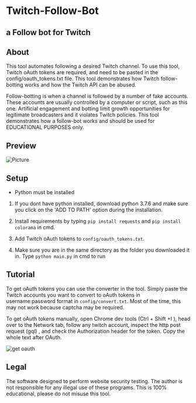 # Twitch-Follow-Bot
## a Follow bot for Twitch

## About
This tool automates following a desired Twitch channel. To use this tool, Twitch oAuth tokens are required, and need to be pasted in the config/oauth_tokens.txt file. 
This tool demonstrates how Twitch follow-botting works and how the Twitch API can be abused. 

Follow-botting is when a channel is followed by a number of fake accounts. These accounts are usually controlled by a computer or script, such as this one. 
Artificial engagement and botting limit growth opportunities for legitimate broadcasters and it violates Twitch policies. This tool demonstrates how a follow-bot works
and should be used for EDUCATIONAL PURPOSES only.

## Preview
![Picture](https://i.ibb.co/YkdSg4C/Screenshot-358.png)

## Setup
- Python must be installed

1. If you dont have python installed, download python 3.7.6
and make sure you click on the 'ADD TO PATH' option during
the installation.

2. Install requirements by typing ```pip install requests``` and  ```pip install colorama``` in cmd.

3.  Add Twitch oAuth tokens to ```config/oauth_tokens.txt```.

4.  Make sure you are in the same directory as the folder you downloaded it in.  Type
```python main.py``` in cmd to run

## Tutorial
To get oAuth tokens you can use the converter in the tool. Simply paste the Twitch accounts you want to convert to oAuth tokens in username:password format in ```config/convert.txt```. Most of the time, this may not work because captcha may be required.

To get oAuth tokens manually, open Chrome dev tools (Ctrl + Shift +I ), head over to the Network tab, follow any twitch account, inspect the http post request (gql) , and check the Authorization header for the token. Copy the whole text after OAuth.

![get oauth](https://user-images.githubusercontent.com/75003671/112411090-45f09d00-8d57-11eb-8922-188876cc00ad.gif)

## Legal
The software designed to perform website security testing.
The author is not responsible for any illegal use of these programs.
This is 100% educational, please do not misuse this tool.


